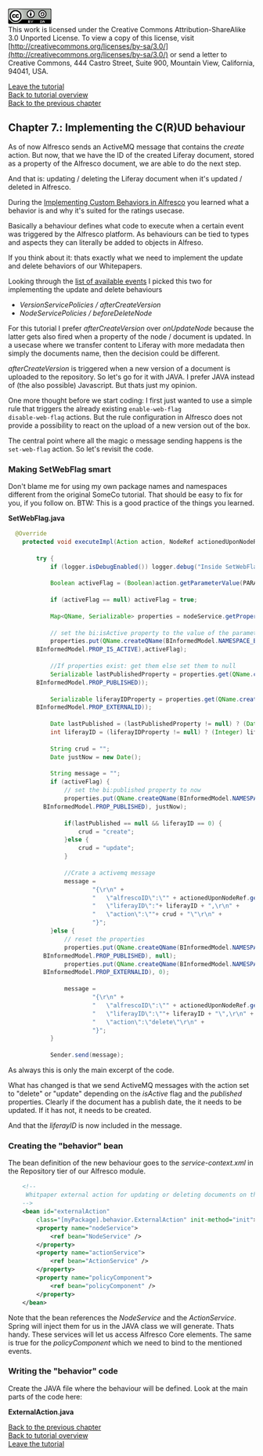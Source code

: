![License](img/cc-by-sa-88x31.png)<br>
This work is licensed under the Creative Commons Attribution-ShareAlike 3.0 Unported License. To view a copy of this license, visit [http://creativecommons.org/licenses/by-sa/3.0/](http://creativecommons.org/licenses/by-sa/3.0/) or send a letter to Creative Commons, 444 Castro Street, Suite 900, Mountain View, California, 94041, USA.

[Leave the tutorial](../index.md)<br>
[Back to tutorial overview](index.md)<br>
[Back to the previous chapter](prepare_crud.md)

## Chapter 7.: Implementing the C(R)UD behaviour
As of now Alfresco sends an ActiveMQ message that contains the *create* action. But now, that we have the ID of the created Liferay document, stored as a property of the Alfresco document, we are able to do the next step.

And that is: updating / deleting the Liferay document when it's updated / deleted in Alfresco.

During the [Implementing Custom Behaviors in Alfresco](https://ecmarchitect.com/alfresco-developer-series-tutorials/behaviors/tutorial/tutorial.html) you learned what a behavior is and why it's suited for the ratings usecase.

Basically a behaviour defines what code to execute when a certain event was triggered by the Alfresco platform. As behaviours can be tied to types and aspects they can literally be added to objects in Alfreso.

If you think about it: thats exactly what we need to implement the update and delete behaviors of our Whitepapers.

Looking through the [list of available events](https://docs.alfresco.com/6.2/references/dev-extension-points-behaviors.html) I picked this two for implementing the update and delete behaviours

- *VersionServicePolicies / afterCreateVersion*
- *NodeServicePolicies / beforeDeleteNode*

For this tutorial I prefer *afterCreateVersion* over *onUpdateNode* because the latter gets also fired when a property of the node / document is updated.
In a usecase where we transfer content to Liferay with more medadata then simply the documents name, then the decision could be different.

*afterCreateVersion* is triggered when a new version of a document is uploaded to the repository. So let's go for it with JAVA. I prefer JAVA instead of (the also possible) Javascript. But thats just my opinion.

One more thought before we start coding: I first just wanted to use a simple rule that triggers the already existing
```enable-web-flag``` <br>
```disable-web-flag```
actions. But the rule configuration in Alfresco does not provide a possibility to react on the upload of a new version out of the box.

The central point where all the magic o message sending happens is the ```set-web-flag``` action. So let's revisit the code.

### Making SetWebFlag smart
Don't blame me for using my own package names and namespaces different from the original SomeCo tutorial. That should be easy to fix for you, if you follow on. BTW: This is a good practice of the things you learned.

**SetWebFlag.java**
```java
  @Override
	protected void executeImpl(Action action, NodeRef actionedUponNodeRef) {
			
		try {
			if (logger.isDebugEnabled()) logger.debug("Inside SetWebFlag executeImpl");
			
			Boolean activeFlag = (Boolean)action.getParameterValue(PARAM_ACTIVE);

			if (activeFlag == null) activeFlag = true;
			
			Map<QName, Serializable> properties = nodeService.getProperties(actionedUponNodeRef);
      
			// set the bi:isActive property to the value of the parameter
			properties.put(QName.createQName(BInformedModel.NAMESPACE_BINFORMED_CONTENT_MODEL,
        BInformedModel.PROP_IS_ACTIVE),activeFlag);
			
			//If properties exist: get them else set them to null
			Serializable lastPublishedProperty = properties.get(QName.createQName(BInformedModel.NAMESPACE_BINFORMED_CONTENT_MODEL,
        BInformedModel.PROP_PUBLISHED));
      
			Serializable liferayIDProperty = properties.get(QName.createQName(BInformedModel.NAMESPACE_BINFORMED_CONTENT_MODEL,
        BInformedModel.PROP_EXTERNALID));
      
			Date lastPublished = (lastPublishedProperty != null) ? (Date) lastPublishedProperty : null;
			int liferayID = (liferayIDProperty != null) ? (Integer) liferayIDProperty : 0;
			
			String crud = "";
			Date justNow = new Date();
					
			String message = "";
			if (activeFlag) {
				// set the bi:published property to now
				properties.put(QName.createQName(BInformedModel.NAMESPACE_BINFORMED_CONTENT_MODEL, 
          BInformedModel.PROP_PUBLISHED), justNow);
				
				if(lastPublished == null && liferayID == 0) {
					crud = "create";
				}else {
					crud = "update";
				}
				
				//Crate a activemq message
				message = 
						"{\r\n" + 
						"	\"alfrescoID\":\"" + actionedUponNodeRef.getId() + "\",\r\n" +
						"	\"liferayID\":"+ liferayID + ",\r\n" +
						"	\"action\":\""+ crud + "\"\r\n" +
						"}";
			}else {
				// reset the properties
				properties.put(QName.createQName(BInformedModel.NAMESPACE_BINFORMED_CONTENT_MODEL, 
          BInformedModel.PROP_PUBLISHED), null);
				properties.put(QName.createQName(BInformedModel.NAMESPACE_BINFORMED_CONTENT_MODEL, 
          BInformedModel.PROP_EXTERNALID), 0);
				
				message = 
						"{\r\n" + 
						"	\"alfrescoID\":\"" + actionedUponNodeRef.getId() + "\",\r\n" +
						"	\"liferayID\":\""+ liferayID + "\",\r\n" +
						"	\"action\":\"delete\"\r\n" +
						"}";
			}
			
			Sender.send(message);
```

As always this is only the main excerpt of the code.

What has changed is that we send ActiveMQ messages with the action set to "delete" or "update" depending on the *isActive* flag and the *published* properties. Clearly if the document has a publish date, the it needs to be updated. If it has not, it needs to be created.

And that the *liferayID* is now included in the message.

### Creating the "behavior" bean
The bean definition of the new behaviour goes to the *service-context.xml* in the Repository tier of our Alfresco module.
```xml
	<!--
	 Whitpaper external action for updating or deleting documents on the external platform if active.
	-->
	<bean id="externalAction"
		class="[myPackage].behavior.ExternalAction" init-method="init">
		<property name="nodeService">
			<ref bean="NodeService" />
		</property>
		<property name="actionService">
			<ref bean="ActionService" />
		</property>
		<property name="policyComponent">
			<ref bean="policyComponent" />
		</property>
	</bean>
```

Note that the bean references the *NodeService* and the *ActionService*. Spring will inject them for us in the JAVA class we will generate. Thats handy. These services will let us access Alfresco Core elements.
The same is true for the *policyComponent* which we need to bind to the mentioned events.

### Writing the "behavior" code
Create the JAVA file where the behaviour will be defined. Look at the main parts of the code here:

**ExternalAction.java**


[Back to the previous chapter](prepare_crud.md)<br>
[Back to tutorial overview](index.md)<br>
[Leave the tutorial](../index.md)
